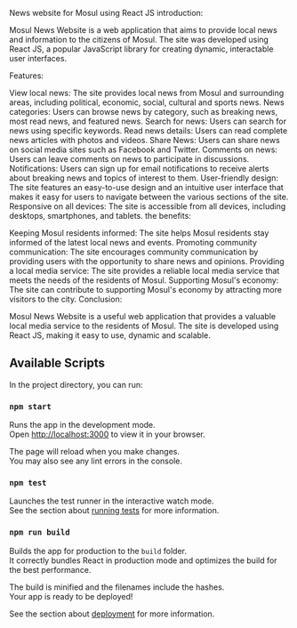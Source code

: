 News website for Mosul using React JS
introduction:

Mosul News Website is a web application that aims to provide local news and information to the citizens of Mosul. The site was developed using React JS, a popular JavaScript library for creating dynamic, interactable user interfaces.

Features:

View local news: The site provides local news from Mosul and surrounding areas, including political, economic, social, cultural and sports news.
News categories: Users can browse news by category, such as breaking news, most read news, and featured news.
Search for news: Users can search for news using specific keywords.
Read news details: Users can read complete news articles with photos and videos.
Share News: Users can share news on social media sites such as Facebook and Twitter.
Comments on news: Users can leave comments on news to participate in discussions.
Notifications: Users can sign up for email notifications to receive alerts about breaking news and topics of interest to them.
User-friendly design: The site features an easy-to-use design and an intuitive user interface that makes it easy for users to navigate between the various sections of the site.
Responsive on all devices: The site is accessible from all devices, including desktops, smartphones, and tablets.
the benefits:

Keeping Mosul residents informed: The site helps Mosul residents stay informed of the latest local news and events.
Promoting community communication: The site encourages community communication by providing users with the opportunity to share news and opinions.
Providing a local media service: The site provides a reliable local media service that meets the needs of the residents of Mosul.
Supporting Mosul's economy: The site can contribute to supporting Mosul's economy by attracting more visitors to the city.
Conclusion:

Mosul News Website is a useful web application that provides a valuable local media service to the residents of Mosul. The site is developed using React JS, making it easy to use, dynamic and scalable.
## Available Scripts

In the project directory, you can run:

### `npm start`

Runs the app in the development mode.\
Open [http://localhost:3000](http://localhost:3000) to view it in your browser.

The page will reload when you make changes.\
You may also see any lint errors in the console.

### `npm test`

Launches the test runner in the interactive watch mode.\
See the section about [running tests](https://facebook.github.io/create-react-app/docs/running-tests) for more information.

### `npm run build`

Builds the app for production to the `build` folder.\
It correctly bundles React in production mode and optimizes the build for the best performance.

The build is minified and the filenames include the hashes.\
Your app is ready to be deployed!

See the section about [deployment](https://facebook.github.io/create-react-app/docs/deployment) for more information.

